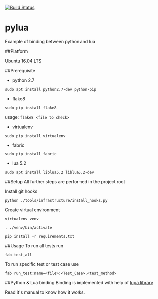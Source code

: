 [![Build Status](https://travis-ci.org/malirod/pylua.svg?branch=develop)](https://travis-ci.org/malirod/pylua)

# pylua
Example of binding between python and lua

##Platform

Ubuntu 16.04 LTS

##Prerequisite
- python 2.7

`sudo apt install python2.7-dev python-pip`

- flake8

`sudo pip install flake8`

usage: `flake8 <file to check>`

- virtualenv

`sudo pip install virtualenv`

- fabric

`sudo pip install fabric`

- lua 5.2

`sudo apt install liblua5.2 liblua5.2-dev`

##Setup
All further steps are performed in the project root

Install git hooks

`python ./tools/infrastructure/install_hooks.py`

Create virtual environment

`virtualenv venv`

`. ./venv/bin/activate`

`pip install -r requirements.txt`

##Usage
To run all tests run

`fab test_all`

To run specific test or test case use

`fab run_test:name=<file>:<Test_Case>.<test_method>`

##Python & Lua binding
Binding is implemented with help of [lupa library](https://pypi.python.org/pypi/lupa)

Read it's manual to know how it works.
